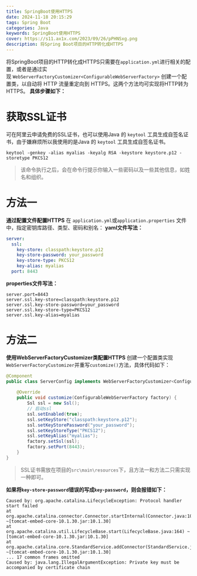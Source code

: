 ```yaml
---
title: SpringBoot使用HTTPS
date: 2024-11-18 20:15:29
tags: Spring Boot
categories: Java
keywords: SpringBoot使用HTTPS
cover: https://s11.ax1x.com/2023/09/26/pPHNSxg.png
description: 将Spring Boot项目的HTTP转化成HTTPS
---
```

将SpringBoot项目的HTTP转化成HTTPS只需要在`application.yml`进行相关的配置，或者是通过实现 `WebServerFactoryCustomizer<ConfigurableWebServerFactory>` 创建一个配置类，以自动将 HTTP 流量重定向到 HTTPS。这两个方法均可实现将HTTP转为HTTPS。
**具体步骤如下：**
# 获取SSL证书
可在阿里云申请免费的SSL证书，也可以使用Java 的 `keytool` 工具生成自签名证书，由于嫌麻烦所以我使用的是Java 的 `keytool` 工具生成自签名证书。
```shell
keytool -genkey -alias myalias -keyalg RSA -keystore keystore.p12 -storetype PKCS12
```
> 该命令执行之后，会在命令行提示你输入一些密码以及一些其他信息，如姓名和组织。

# 方法一
**通过配置文件配置HTTPS**
在 `application.yml`或`application.properties` 文件中，指定密钥库路径、类型、密码和别名：
**yaml文件写法：**
```yaml
server:
  ssl:
    key-store: classpath:keystore.p12
    key-store-password: your_password
    key-store-type: PKCS12
    key-alias: myalias
  port: 8443
```
**properties文件写法：**
```properties
server.port=8443
server.ssl.key-store=classpath:keystore.p12
server.ssl.key-store-password=your_password
server.ssl.key-store-type=PKCS12
server.ssl.key-alias=myalias
```
# 方法二
**使用WebServerFactoryCustomizer类配置HTTPS**
创建一个配置类实现`WebServerFactoryCustomizer`并重写`customize()`方法，具体代码如下：
```java
@Component  
public class ServerConfig implements WebServerFactoryCustomizer<ConfigurableWebServerFactory> {  
  
    @Override  
    public void customize(ConfigurableWebServerFactory factory) {  
        Ssl ssl = new Ssl();  
        // 启动ssl  
        ssl.setEnabled(true);  
        ssl.setKeyStore("classpath:keystore.p12");  
        ssl.setKeyStorePassword("your_password");  
        ssl.setKeyStoreType("PKCS12");  
        ssl.setKeyAlias("myalias");  
        factory.setSsl(ssl);  
        factory.setPort(8443);  
    }  
}
```

>SSL证书需放在项目的`src\main\resources`下，且方法一和方法二只需实现一种即可。

**如果将`key-store-password`错误的写成`key-password`，则会报错如下：**
```text
Caused by: org.apache.catalina.LifecycleException: Protocol handler start failed  
at org.apache.catalina.connector.Connector.startInternal(Connector.java:1061) ~[tomcat-embed-core-10.1.30.jar:10.1.30]  
at org.apache.catalina.util.LifecycleBase.start(LifecycleBase.java:164) ~[tomcat-embed-core-10.1.30.jar:10.1.30]  
at org.apache.catalina.core.StandardService.addConnector(StandardService.java:219) ~[tomcat-embed-core-10.1.30.jar:10.1.30]  
... 17 common frames omitted  
Caused by: java.lang.IllegalArgumentException: Private key must be accompanied by certificate chain  
```
